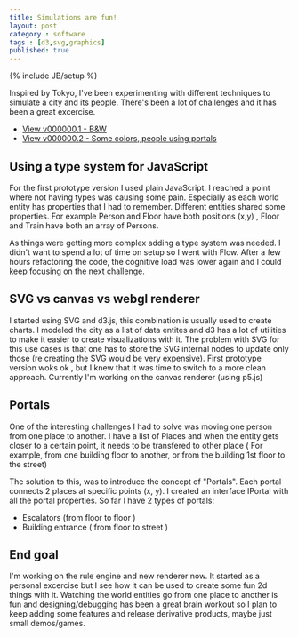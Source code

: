 ```yaml
---
title: Simulations are fun!
layout: post
category : software
tags : [d3,svg,graphics]
published: true
---
```

{% include JB/setup %}

Inspired by Tokyo, I've been experimenting with different techniques to simulate a city and its people. There's been a lot of challenges and it has 
been a great excercise. 

- [View v000000.1 - B&W ](http://tokyosim000001.surge.sh/)
- [View v000000.2 - Some colors, people using portals](http://tokyosim-v00000002.surge.sh/)



## Using a type system for JavaScript

For the first prototype version I used plain JavaScript. I reached a point where not having types was causing some pain. Especially as each world entity has properties that I had to remember. Different entities shared some properties. For example Person and Floor have both positions (x,y) , Floor and Train have both an array of Persons. 

As things were getting more complex adding a type system was needed. I didn't want to spend a lot of time on setup so I went with Flow. After a few hours refactoring the code, the cognitive load was lower again and I could keep focusing on the next challenge. 

## SVG vs canvas vs webgl renderer

I started using SVG and d3.js, this combination is usually used to create charts. I modeled the city as a list of data entites and d3 has a lot of utilities to make it easier to create visualizations with it. The problem with SVG for this use cases is that one has to store the SVG internal nodes to update only those (re creating the SVG would be very expensive). First prototype version woks ok , but I knew that it was time to switch to a more clean approach. Currently I'm working on the canvas renderer (using p5.js)


## Portals

One of the interesting challenges I had to solve was moving one person from one place to another. I have a list of Places and when the entity gets closer to a certain point, it needs to be transfered to other place ( For example, from one building floor to another, or from the building 1st floor to the street)

The solution to this, was to introduce the concept of "Portals". Each portal connects 2 places at specific points (x, y). I created an interface IPortal with all the portal properties. So far I have 2 types of portals:

- Escalators (from floor to floor )
- Building entrance ( from floor to street )


## End goal

I'm working on the rule engine and new renderer now. It started as a personal excercise but I see how it can be used to create some fun 2d things with it.
Watching the world entities go from one place to another is fun and designing/debugging has been a great brain workout so I plan to keep adding some features and release derivative products, maybe just small demos/games.


